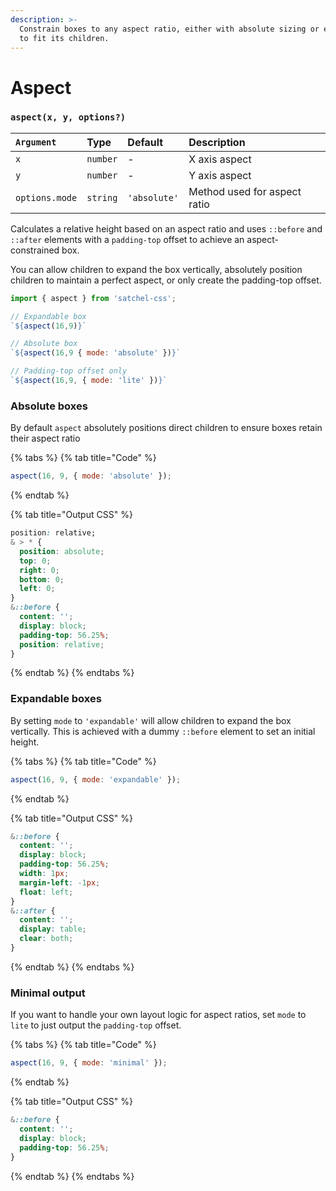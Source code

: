 ```yaml
---
description: >-
  Constrain boxes to any aspect ratio, either with absolute sizing or expandable
  to fit its children.
---
```


# Aspect

### `aspect(x, y, options?)`

| `Argument` | Type | Default | Description |
| :--- | :--- | :--- | :--- |
| `x` | `number` | - | X axis aspect |
| `y` | `number` | - | Y axis aspect |
| `options.mode` | `string` | `'absolute'` | Method used for aspect ratio |

Calculates a relative height based on an aspect ratio and uses `::before` and `::after` elements with a `padding-top` offset to achieve an aspect-constrained box.

You can allow children to expand the box vertically, absolutely position children to maintain a perfect aspect, or only create the padding-top offset.

```javascript
import { aspect } from 'satchel-css';

// Expandable box
`${aspect(16,9)}`

// Absolute box
`${aspect(16,9 { mode: 'absolute' })}`

// Padding-top offset only
`${aspect(16,9, { mode: 'lite' })}`
```

### Absolute boxes

By default `aspect` absolutely positions direct children to ensure boxes retain their aspect ratio

{% tabs %}
{% tab title="Code" %}
```javascript
aspect(16, 9, { mode: 'absolute' });
```
{% endtab %}

{% tab title="Output CSS" %}
```css
position: relative;
& > * {
  position: absolute;
  top: 0;
  right: 0;
  bottom: 0;
  left: 0;
}
&::before {
  content: '';
  display: block;
  padding-top: 56.25%;
  position: relative;
}
```
{% endtab %}
{% endtabs %}

### Expandable boxes

By setting `mode` to  `'expandable'` will allow children to expand the box vertically. This is achieved with a dummy `::before` element to set an initial height.

{% tabs %}
{% tab title="Code" %}
```javascript
aspect(16, 9, { mode: 'expandable' });
```
{% endtab %}

{% tab title="Output CSS" %}
```css
&::before {
  content: '';
  display: block;
  padding-top: 56.25%;
  width: 1px;
  margin-left: -1px;
  float: left;
}
&::after {
  content: '';
  display: table;
  clear: both;
}
```
{% endtab %}
{% endtabs %}

### Minimal output

If you want to handle your own layout logic for aspect ratios, set `mode` to `lite` to just output the `padding-top` offset.

{% tabs %}
{% tab title="Code" %}
```javascript
aspect(16, 9, { mode: 'minimal' });
```
{% endtab %}

{% tab title="Output CSS" %}
```css
&::before {
  content: '';
  display: block;
  padding-top: 56.25%;
}
```
{% endtab %}
{% endtabs %}

